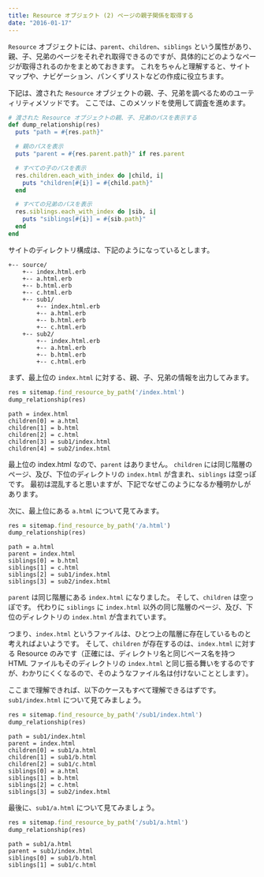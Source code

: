 ```yaml
---
title: Resource オブジェクト (2) ページの親子関係を取得する
date: "2016-01-17"
---
```


`Resource` オブジェクトには、`parent`、`children`、`siblings` という属性があり、親、子、兄弟のページをそれぞれ取得できるのですが、具体的にどのようなページが取得されるのかをまとめておきます。
これをちゃんと理解すると、サイトマップや、ナビゲーション、パンくずリストなどの作成に役立ちます。

下記は、渡された `Resource` オブジェクトの親、子、兄弟を調べるためのユーティリティメソッドです。
ここでは、このメソッドを使用して調査を進めます。

```ruby
# 渡された Resource オブジェクトの親、子、兄弟のパスを表示する
def dump_relationship(res)
  puts "path = #{res.path}"

  # 親のパスを表示
  puts "parent = #{res.parent.path}" if res.parent

  # すべての子のパスを表示
  res.children.each_with_index do |child, i|
    puts "children[#{i}] = #{child.path}"
  end

  # すべての兄弟のパスを表示
  res.siblings.each_with_index do |sib, i|
    puts "siblings[#{i}] = #{sib.path}"
  end
end
```

サイトのディレクトリ構成は、下記のようになっているとします。

```
+-- source/
    +-- index.html.erb
    +-- a.html.erb
    +-- b.html.erb
    +-- c.html.erb
    +-- sub1/
        +-- index.html.erb
        +-- a.html.erb
        +-- b.html.erb
        +-- c.html.erb
    +-- sub2/
        +-- index.html.erb
        +-- a.html.erb
        +-- b.html.erb
        +-- c.html.erb
```

まず、最上位の `index.html` に対する、親、子、兄弟の情報を出力してみます。

```ruby
res = sitemap.find_resource_by_path('/index.html')
dump_relationship(res)
```

```
path = index.html
children[0] = a.html
children[1] = b.html
children[2] = c.html
children[3] = sub1/index.html
children[4] = sub2/index.html
```

最上位の index.html なので、`parent` はありません。
`children` には同じ階層のページ、及び、下位のディレクトリの `index.html` が含まれ、`siblings` は空っぽです。
最初は混乱すると思いますが、下記でなぜこのようになるか種明かしがあります。

次に、最上位にある `a.html` について見てみます。

```ruby
res = sitemap.find_resource_by_path('/a.html')
dump_relationship(res)
```

```
path = a.html
parent = index.html
siblings[0] = b.html
siblings[1] = c.html
siblings[2] = sub1/index.html
siblings[3] = sub2/index.html
```

`parent` は同じ階層にある `index.html` になりました。
そして、`children` は空っぽです。
代わりに `siblings` に `index.html` 以外の同じ階層のページ、及び、下位のディレクトリの `index.html` が含まれています。

つまり、`index.html` というファイルは、ひとつ上の階層に存在しているものと考えればよいようです。
そして、`children` が存在するのは、`index.html` に対する Resource のみです（正確には、ディレクトリ名と同じベース名を持つ HTML ファイルもそのディレクトリの `index.html` と同じ振る舞いをするのですが、わかりにくくなるので、そのようなファイル名は付けないこととします）。

ここまで理解できれば、以下のケースもすべて理解できるはずです。
`sub1/index.html` について見てみましょう。

```ruby
res = sitemap.find_resource_by_path('/sub1/index.html')
dump_relationship(res)
```

```
path = sub1/index.html
parent = index.html
children[0] = sub1/a.html
children[1] = sub1/b.html
children[2] = sub1/c.html
siblings[0] = a.html
siblings[1] = b.html
siblings[2] = c.html
siblings[3] = sub2/index.html
```

最後に、`sub1/a.html` について見てみましょう。

```ruby
res = sitemap.find_resource_by_path('/sub1/a.html')
dump_relationship(res)
```

```
path = sub1/a.html
parent = sub1/index.html
siblings[0] = sub1/b.html
siblings[1] = sub1/c.html
```

